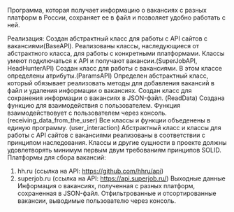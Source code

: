 Программа, которая получает информацию о вакансиях с разных платформ в России, сохраняет ее в файл и позволяет удобно работать с ней.

Реализация:
Создан абстрактный класс для работы с API сайтов с вакансиями(BaseAPI). Реализованы классы, наследующиеся от абстрактного класса, для работы с конкретными платформами. Классы умеют подключаться к API и получают вакансии.(SuperJobAPI, HeadHunterAPI)
Создан класс для работы с вакансиями. В этом классе определены атрибуты.(ParamsAPI)
Определен абстрактный класс, который обязывает реализовать методы для добавления вакансий в файл и удаления информации о вакансиях. Создан класс для сохранения информации о вакансиях в JSON-файл. (ReadData)
Создана функцию для взаимодействия с пользователем. Функция взаимодействовует с пользователем через консоль. (receiving_data_from_the_user)
Все классы и функции объеденены в единую программу. (user_interaction)
Абстрактный класс и классы для работы с API сайтов с вакансиями реализованы в соответствии с принципом наследования.
Классы и другие сущности в проекте должны удовлетворять минимум первым двум требованиям принципов SOLID.
Платформы для сбора вакансий:
1. hh.ru (ссылка на API: https://github.com/hhru/api)
2. superjob.ru (ссылка на API: https://api.superjob.ru/)
Выходные данные
Информация о вакансиях, полученная с разных платформ, сохраненная в JSON-файл.
Отфильтрованные и отсортированные вакансии, выводимые пользователю через консоль.
